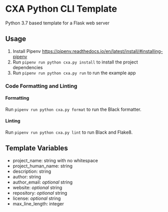 # CXA Python CLI Template

Python 3.7 based template for a Flask web server

## Usage

1. Install Pipenv https://pipenv.readthedocs.io/en/latest/install/#installing-pipenv
2. Run `pipenv run python cxa.py install` to install the project dependencies
3. Run `pipenv run python cxa.py run` to run the example app

### Code Formatting and Linting

#### Formatting

Run `pipenv run python cxa.py format` to run the Black formatter.

#### Linting

Run `pipenv run python cxa.py lint` to run Black and Flake8.

## Template Variables

-   project_name: string with no whitespace
-   project_human_name: string
-   description: string
-   author: string
-   author_email: _optional_ string
-   website: _optional_ string
-   repository: _optional_ string
-   license: _optional_ string
-   max_line_length: integer

